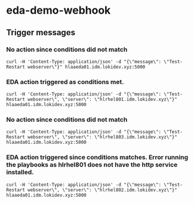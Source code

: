 # eda-demo-webhook

## Trigger messages

### No action since conditions did not match
~~~
curl -H 'Content-Type: application/json' -d "{\"message\": \"Test-Restart webserver\"}" hlaaeda01.idm.lokidev.xyz:5000
~~~

### EDA action triggered as conditions met.
~~~
curl -H 'Content-Type: application/json' -d "{\"message\": \"Test-Restart webserver\", \"server\": \"hlrhel801.idm.lokidev.xyz\"}" hlaaeda01.idm.lokidev.xyz:5000
~~~

### No action since conditions did not match
~~~
curl -H 'Content-Type: application/json' -d "{\"message\": \"Test-Restart webserver\", \"server\": \"hlrhel803.idm.lokidev.xyz\"}" hlaaeda01.idm.lokidev.xyz:5000
~~~

### EDA action triggered since conditions matches. Error running the playbooks as hlrhel801 does not have the http service installed.
~~~
curl -H 'Content-Type: application/json' -d "{\"message\": \"Test-Restart webserver\", \"server\": \"hlrhel802.idm.lokidev.xyz\"}" hlaaeda01.idm.lokidev.xyz:5000
~~~
